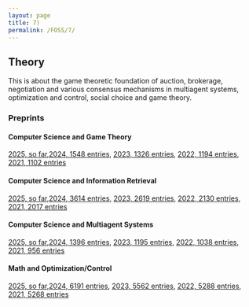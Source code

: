 ```yaml
---
layout: page
title: 7)
permalink: /FOSS/7/
---
```


## Theory

This is about the game theoretic foundation of auction, brokerage, negotiation and various consensus mechanisms in multiagent systems, optimization and control, social choice and game theory.

### Preprints 

#### Computer Science and Game Theory

[2025, so far](https://arxiv.org/list/cs.GT/2025?skip=0&show=2000),[2024, 1548 entries](https://arxiv.org/list/cs.GT/2024?skip=0&show=2000), [2023, 1326 entries](https://arxiv.org/list/cs.GT/2023?skip=0&show=2000), [2022, 1194 entries](https://arxiv.org/list/cs.GT/2022?skip=0&show=2000), [2021, 1102 entries](https://arxiv.org/list/cs.GT/2021?skip=0&show=2000)

#### Computer Science and Information Retrieval

[2025, so far](https://arxiv.org/list/cs.IR/2025?skip=0&show=2000),[2024, 3614 entries](https://arxiv.org/list/cs.IR/2024?skip=0&show=2000), [2023, 2619 entries](https://arxiv.org/list/cs.IR/2023?skip=0&show=2000), [2022, 2130 entries](https://arxiv.org/list/cs.IR/2022?skip=0&show=2000), [2021, 2017 entries](https://arxiv.org/list/cs.IR/2021?skip=0&show=2000)

#### Computer Science and Multiagent Systems

[2025, so far](https://arxiv.org/list/cs.MA/2025?skip=0&show=2000),[2024, 1396 entries](https://arxiv.org/list/cs.MA/2024?skip=0&show=2000), [2023, 1195 entries](https://arxiv.org/list/cs.MA/2023?skip=0&show=2000), [2022, 1038 entries](https://arxiv.org/list/cs.MA/2022?skip=0&show=2000), [2021, 956 entries](https://arxiv.org/list/cs.MA/2021?skip=0&show=2000)


#### Math and Optimization/Control

[2025, so far](https://arxiv.org/list/math.OC/2025?skip=0&show=2000),[2024, 6191 entries](https://arxiv.org/list/math.OC/2024?skip=0&show=2000), [2023, 5562 entries](https://arxiv.org/list/math.OC/2023?skip=0&show=2000), [2022, 5288 entries](https://arxiv.org/list/math.OC/2022?skip=0&show=2000), [2021, 5268 entries](https://arxiv.org/list/math.OC/2021?skip=0&show=2000)